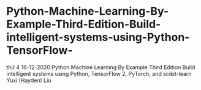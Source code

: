# Python-Machine-Learning-By-Example-Third-Edition-Build-intelligent-systems-using-Python-TensorFlow-
thứ 4 16-12-2020 Python Machine Learning By Example Third Edition Build intelligent systems using Python, TensorFlow 2,  PyTorch, and scikit-learn Yuxi (Hayden) Liu
